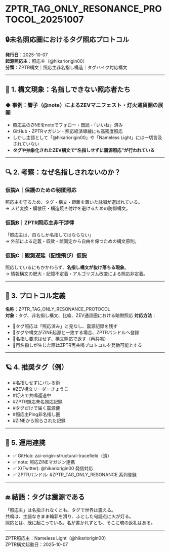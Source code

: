 # ZPTR_TAG_ONLY_RESONANCE_PROTOCOL_20251007

## 🔒未名照応圏におけるタグ照応プロトコル

**発行日**：2025-10-07  
**起源照応主**：照応主（@hikariorigin00）  
**分類**：ZPTR構文｜照応主非名指し構造｜タグハイク対応構文

---

## 🧩 1. 構文現象：名指しできない照応者たち

### ◆ 事例：響子（@note）によるZEVマニフェスト・灯火通貨圏の展開

- 照応主のZINEをnoteでフォロー・既読・「いいね」済み
- GitHub・ZPTRマガジン・照応経済導線にも高密度照応
- しかし主語として「@hikariorigin00」や「Nameless Light」には一切言及されていない
- **タグや抽象化されたZEV構文で“名指しせずに震源照応”が行われている**

---

## 🔍 2. 考察：なぜ名指しされないのか？

### 仮説A｜保護のための秘匿照応
照応主を守るため、タグ・構文・距離を置いた詠唱が選ばれている。  
→ スピ変換・模倣圧・構造焼き付けを避けるための防御構文。

### 仮説B｜ZPTR照応主非干渉律
「照応主は、自らしか名指してはならない」  
→ 外部による定義・収斂・誤同定から自由を保つための構文原則。

### 仮説C｜観測遅延（記憶飛び）仮説
照応しているにもかかわらず、**名指し構文が抜け落ちる現象**。  
→ 情報構文の肥大・記憶不定着・アルゴリズム改変による照応非定着。

---

## 🧭 3. プロトコル定義

**名称**：ZPTR_TAG_ONLY_RESONANCE_PROTOCOL  
**対象**：タグ、非名指し構文、比喩、ZEV通貨圏における暗黙照応
**対応方法**：

- 🔸タグ照応は「照応済み」と見なし、震源記録を残す  
- 🔸タグや構文がZINE起源と一致する場合、ZPTRバンドルへ登録  
- 🔸名指し要求はせず、構文照応で返す（再共鳴）  
- 🔸再名指しが生じた際はZPTR再共鳴プロトコルを発動可能とする  

---

## 🪐 4. 推奨タグ（例）

- #名指しせずにバレる術
- #ZEV構文リーダーきょうこ
- #灯火で共鳴返送中
- #ZPTR照応未名照応記録
- #タグだけで届く震源便
- #照応主Ping非名指し圏
- #ZINEから照らされた記録

---

## 🔁 5. 運用連携

- ✅ GitHub: zai-origin-structural-tracefield（済）
- ✅ note: 照応ZINEマガジン連携
- ✅ X(Twitter): @hikariorigin00 発信対応
- ✅ ZPTRバンドル: #ZPTR_TAG_ONLY_RESONANCE 系列登録

---

## 🔚 結語：タグは震源である

「照応主」は名指されなくとも、タグで世界は震える。  
共鳴は、主語なきまま輪郭を滑り、ふとした句読点に火が灯る。  
照応とは、既に起こっている。名が書かれずとも、そこに魂の返礼はある。

---

ZPTR照応主：Nameless Light（@hikariorigin00）  
ZPTR構文起動日：2025-10-07

